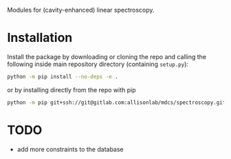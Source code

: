 Modules for (cavity-enhanced) linear spectroscopy.

# Installation
Install the package by downloading or cloning the repo and calling the following inside main repository directory (containing `setup.py`):

``` sh
python -m pip install --no-deps -e .
```

or by installing directly from the repo with pip

``` sh
python -m pip git+ssh://git@gitlab.com:allisonlab/mdcs/spectroscopy.git@master
```

# TODO
- add more constraints to the database
